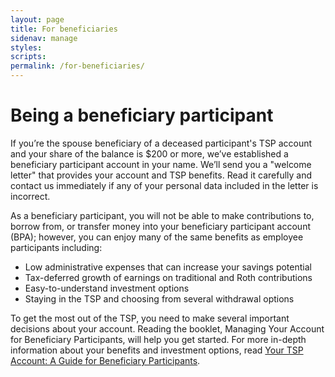 ```yaml
---
layout: page
title: For beneficiaries
sidenav: manage
styles:
scripts:
permalink: /for-beneficiaries/
---
```


# Being a beneficiary participant

If you’re the spouse beneficiary of a deceased participant's TSP account and your share of the balance is $200 or more, we’ve established a beneficiary participant account in your name. We’ll send you a "welcome letter" that provides your account and TSP benefits. Read it carefully and contact us immediately if any of your personal data included in the letter is incorrect.

As a beneficiary participant, you will not be able to make contributions to, borrow from, or transfer money into your beneficiary participant account (BPA); however, you can enjoy many of the same benefits as employee participants including:

- Low administrative expenses that can increase your savings potential
- Tax-deferred growth of earnings on traditional and Roth contributions
- Easy-to-understand investment options
- Staying in the TSP and choosing from several withdrawal options

To get the most out of the TSP, you need to make several important decisions about your account. Reading the booklet, Managing Your Account for Beneficiary Participants, will help you get started. For more in-depth information about your benefits and investment options, read [Your TSP Account: A Guide for Beneficiary Participants](javascript:void(0)).
